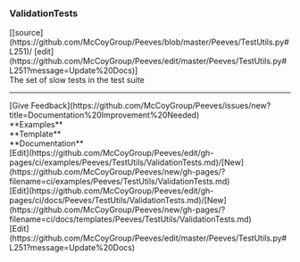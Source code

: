 ### <a id="Peeves.TestUtils.ValidationTests">ValidationTests</a> 
<div class="docs-source-link" markdown="1">
[[source](https://github.com/McCoyGroup/Peeves/blob/master/Peeves/TestUtils.py#L251)/
[edit](https://github.com/McCoyGroup/Peeves/edit/master/Peeves/TestUtils.py#L251?message=Update%20Docs)]
</div>
The set of slow tests in the test suite










---


<div markdown="1" class="text-secondary fs-3">
<div class="container">
  <div class="row">
   <div class="col" markdown="1">
[Give Feedback](https://github.com/McCoyGroup/Peeves/issues/new?title=Documentation%20Improvement%20Needed)   
</div>
   <div class="col" markdown="1">
   
</div>
   <div class="col" markdown="1">
   
</div>
   <div class="col" markdown="1">
   
</div>
   <div class="col" markdown="1">
   
</div>
   <div class="col" markdown="1">
   
</div>
</div>
  <div class="row">
   <div class="col" markdown="1">
**Examples**   
</div>
   <div class="col" markdown="1">
**Template**   
</div>
   <div class="col" markdown="1">
**Documentation**   
</div>
</div>
  <div class="row">
   <div class="col" markdown="1">
[Edit](https://github.com/McCoyGroup/Peeves/edit/gh-pages/ci/examples/Peeves/TestUtils/ValidationTests.md)/[New](https://github.com/McCoyGroup/Peeves/new/gh-pages/?filename=ci/examples/Peeves/TestUtils/ValidationTests.md)   
</div>
   <div class="col" markdown="1">
[Edit](https://github.com/McCoyGroup/Peeves/edit/gh-pages/ci/docs/Peeves/TestUtils/ValidationTests.md)/[New](https://github.com/McCoyGroup/Peeves/new/gh-pages/?filename=ci/docs/templates/Peeves/TestUtils/ValidationTests.md)   
</div>
   <div class="col" markdown="1">
[Edit](https://github.com/McCoyGroup/Peeves/edit/master/Peeves/TestUtils.py#L251?message=Update%20Docs)   
</div>
</div>
</div>
</div>

